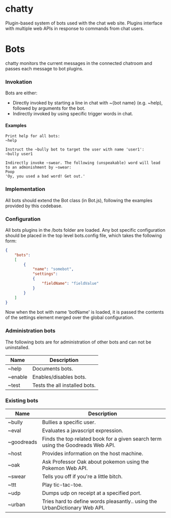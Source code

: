 # chatty
Plugin-based system of bots used with the chat web site. Plugins interface with multiple web APIs in response to commands from chat users.

# Bots
chatty monitors the current messages in the connected chatroom and passes each message to bot plugins.

### Invokation
Bots are either:
* Directly invoked by starting a line in chat with ~{bot name} (e.g. ~help), followed by arguments for the bot.
* Indirectly invoked by using specific trigger words in chat.

#### Examples

    Print help for all bots:
    ~help

    Instruct the ~bully bot to target the user with name 'user1':
    ~bully user1

    Indirectly invoke ~swear. The following (unspeakable) word will lead to an admonishment by ~swear:
    Poop
    'Oy, you used a bad word! Get out.'

### Implementation
All bots should extend the Bot class (in Bot.js), following the examples provided by this codebase.

### Configuration
All bots plugins in the /bots folder are loaded. Any bot specific configuration should be placed in the top level bots.config file, which takes the following form:

```json
{
    "bots":
    [
        {
            "name": "somebot",
            "settings":
            {
                "fieldName": "fieldValue"
            }
        }
    ]
}
```

Now when the bot with name 'botName' is loaded, it is passed the contents of the settings element merged over the global configuration.

### Administration bots
The following bots are for administration of other bots and can not be uninstalled.

| Name | Description |
|------|-------------|
| ~help | Documents bots. |
| ~enable | Enables/disables bots. |
| ~test | Tests the all installed bots. |

### Existing bots

| Name | Description |
|------|-------------|
| ~bully | Bullies a specific user. |
| ~eval | Evaluates a javascript expression. |
| ~goodreads | Finds the top related book for a given search term using the Goodreads Web API. |
| ~host | Provides information on the host machine. |
| ~oak | Ask Professor Oak about pokemon using the Pokemon Web API. |
| ~swear | Tells you off if you're a little bitch. |
| ~ttt | Play tic-tac-toe. |
| ~udp | Dumps udp on receipt at a specified port. |
| ~urban | Tries hard to define words pleasantly.. using the UrbanDictionary Web API. |
